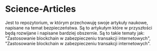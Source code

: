 # Science-Articles

Jest to repozytorium, w którym przechowuję swoje artykuły naukowe, napisane na temat bezpieczeństwa. Są to artykułym które w przyszłości będą rozwijane i napisane bardziej obszernie. Są to takie tematy jak: "Zastosowanie blockchain w zabezpieczeniu transakcji internetowych", "Zastosowanie blockchain w zabezpieczeniu transakcji internetowych".